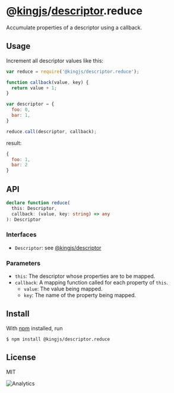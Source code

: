 # @[kingjs](https://www.npmjs.com/package/kingjs)/[descriptor](https://www.npmjs.com/package/@kingjs/descriptor).reduce
Accumulate properties of a descriptor using a callback.
## Usage
Increment all descriptor values like this:
```js
var reduce = require('@kingjs/descriptor.reduce');

function callback(value, key) {
  return value + 1;
}

var descriptor = {
  foo: 0,
  bar: 1,
}

reduce.call(descriptor, callback);
```
result:
```js
{
  foo: 1,
  bar: 2
}
```
## API
```ts
declare function reduce(
  this: Descriptor,
  callback: (value, key: string) => any
): Descriptor
```
### Interfaces
- `Descriptor`: see [@kingjs/descriptor][descriptor]
### Parameters
- `this`: The descriptor whose properties are to be mapped.
- `callback`: A mapping function called for each property of `this`.
  - `value`: The value being mapped.
  - `key`: The name of the property being mapped.
## Install
With [npm](https://npmjs.org/) installed, run
```
$ npm install @kingjs/descriptor.reduce
```
## License
MIT

![Analytics](https://analytics.kingjs.net/descriptor/reduce)

  [descriptor]: https://www.npmjs.com/package/@kingjs/descriptor
